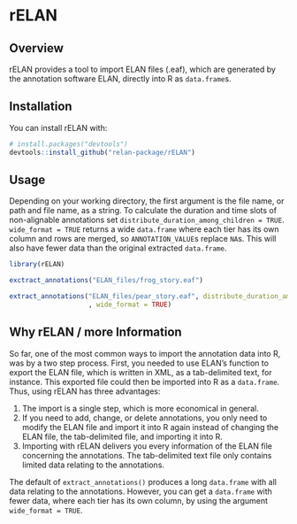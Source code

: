 
<!-- README.md is generated from README.Rmd. Please edit that file -->

# rELAN

<!-- badges: start -->
<!-- badges: end -->

## Overview

rELAN provides a tool to import ELAN files (.eaf), which are generated
by the annotation software ELAN, directly into R as `data.frame`s.

## Installation

You can install rELAN with:

``` r
# install.packages("devtools")
devtools::install_github("relan-package/rELAN")
```

## Usage

Depending on your working directory, the first argument is the file
name, or path and file name, as a string. To calculate the duration and
time slots of non-alignable annotations set
`distribute_duration_among_children = TRUE`. `wide_format = TRUE`
returns a wide `data.frame` where each tier has its own column and rows
are merged, so `ANNOTATION_VALUE`s replace `NA`s. This will also have
fewer data than the original extracted `data.frame`.

``` r
library(rELAN)

exctract_annotations("ELAN_files/frog_story.eaf")

extract_annotations("ELAN_files/pear_story.eaf", distribute_duration_among_children = TRUE
                    , wide_format = TRUE)
```

## Why rELAN / more Information

So far, one of the most common ways to import the annotation data into
R, was by a two step process. First, you needed to use ELAN’s function
to export the ELAN file, which is written in XML, as a tab-delimited
text, for instance. This exported file could then be imported into R as
a `data.frame`. Thus, using rELAN has three advantages:

1.  The import is a single step, which is more economical in general.
2.  If you need to add, change, or delete annotations, you only need to
    modify the ELAN file and import it into R again instead of changing
    the ELAN file, the tab-delimited file, and importing it into R.
3.  Importing with rELAN delivers you every information of the ELAN file
    concerning the annotations. The tab-delimited text file only
    contains limited data relating to the annotations.

The default of `extract_annotations()` produces a long `data.frame` with
all data relating to the annotations. However, you can get a
`data.frame` with fewer data, where each tier has its own column, by
using the argument `wide_format = TRUE`.
